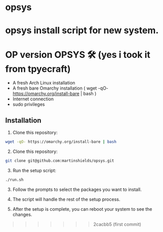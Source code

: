 # opsys
opsys install script for new system.
=======
# OP version  OPSYS 🛠️ (yes i took it from tpyecraft)

- A fresh Arch Linux installation
- A fresh bare Omarchy installation ( wget -qO- https://omarchy.org/install-bare | bash )
- Internet connection
- sudo privileges

## Installation

1. Clone this repository:

```bash
wget -qO- https://omarchy.org/install-bare | bash 
```
2. Clone this repository:

```bash
git clone git@github.com:martinshields/opsys.git
```

3. Run the setup script:

```bash
./run.sh
```

3. Follow the prompts to select the packages you want to install.

4. The script will handle the rest of the setup process.

5. After the setup is complete, you can reboot your system to see the changes.
>>>>>>> 2cacbb5 (first commit)
